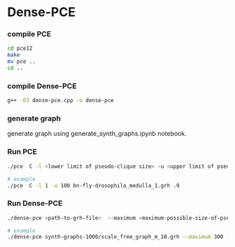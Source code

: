 # Dense-PCE

### compile PCE
```bash
cd pce12
make
mv pce ..
cd ..
```

### compile Dense-PCE

```bash
g++ -O3 dense-pce.cpp -o dense-pce 
```

### generate graph

generate graph using generate_synth_graphs.ipynb notebook.


### Run PCE
```bash
./pce  C -l <lower limit of pseudo-clique size> -u <upper limit of pseudo-clique size> <path-to-grh-file> <theta>

# example
./pce  C -l 1 -u 100 bn-fly-drosophila_medulla_1.grh .9
```

### Run Dense-PCE
```bash
./dense-pce <path-to-grh-file>  --maximum <maximum-possible-size-of-pseudo-clique> --theta <theta>

# example
./dense-pce synth-graphs-1000/scale_free_graph_m_10.grh --maximum 300 --theta 1.0
```